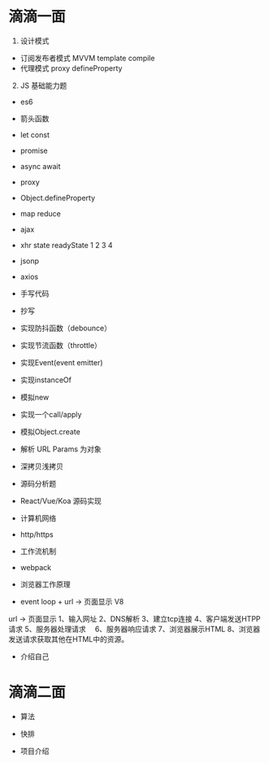 # 滴滴一面
 1. 设计模式
  - 订阅发布者模式  MVVM  template  compile
  - 代理模式  proxy  defineProperty

 2. JS 基础能力题
  - es6
   - 箭头函数
   - let const
   - promise
   - async  await
   - proxy
   - Object.defineProperty
   - map  reduce

  - ajax
   - xhr state  readyState 1 2 3 4
   - jsonp
   - axios

  - 手写代码
   - 抄写
   - 实现防抖函数（debounce）
   - 实现节流函数（throttle）
   - 实现Event(event emitter)
   - 实现instanceOf
   - 模拟new
   - 实现一个call/apply
   - 模拟Object.create
   - 解析 URL Params 为对象
   - 深拷贝浅拷贝

  - 源码分析题
   - React/Vue/Koa  源码实现

  - 计算机网络
   - http/https

  - 工作流机制
   - webpack
  
  - 浏览器工作原理
   - event loop  +  url  ->  页面显示   V8

   url -> 页面显示
    1、输入网址
    2、DNS解析
    3、建立tcp连接
    4、客户端发送HTPP请求
    5、服务器处理请求　
    6、服务器响应请求
    7、浏览器展示HTML
    8、浏览器发送请求获取其他在HTML中的资源。

  - 介绍自己


# 滴滴二面
 - 算法
  - 快排

 - 项目介绍